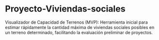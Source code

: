 # Proyecto-Viviendas-sociales
Visualizador de Capacidad de Terrenos (MVP): Herramienta inicial para estimar rápidamente la cantidad máxima de viviendas sociales posibles en un terreno determinado, facilitando la evaluación preliminar de proyectos.
